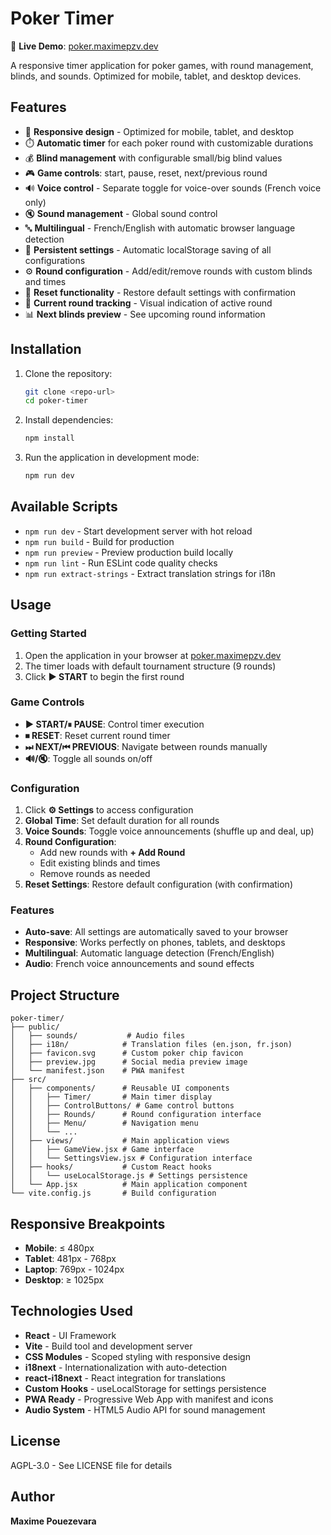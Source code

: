 # Poker Timer

🎯 **Live Demo**: [poker.maximepzv.dev](https://poker.maximepzv.dev)

A responsive timer application for poker games, with round management, blinds, and sounds. Optimized for mobile, tablet, and desktop devices.

## Features

- 📱 **Responsive design** - Optimized for mobile, tablet, and desktop
- ⏱️ **Automatic timer** for each poker round with customizable durations
- 💰 **Blind management** with configurable small/big blind values
- 🎮 **Game controls**: start, pause, reset, next/previous round
- 🔊 **Voice control** - Separate toggle for voice-over sounds (French voice only)
- 🔇 **Sound management** - Global sound control
- 🔤 **Multilingual** - French/English with automatic browser language detection
- 💾 **Persistent settings** - Automatic localStorage saving of all configurations
- ⚙️ **Round configuration** - Add/edit/remove rounds with custom blinds and times
- 🔄 **Reset functionality** - Restore default settings with confirmation
- 🎯 **Current round tracking** - Visual indication of active round
- 📊 **Next blinds preview** - See upcoming round information

## Installation

1. Clone the repository:
   ```bash
   git clone <repo-url>
   cd poker-timer
   ```

2. Install dependencies:
   ```bash
   npm install
   ```

3. Run the application in development mode:
   ```bash
   npm run dev
   ```

## Available Scripts

- `npm run dev` - Start development server with hot reload
- `npm run build` - Build for production
- `npm run preview` - Preview production build locally
- `npm run lint` - Run ESLint code quality checks
- `npm run extract-strings` - Extract translation strings for i18n

## Usage

### Getting Started
1. Open the application in your browser at [poker.maximepzv.dev](https://poker.maximepzv.dev)
2. The timer loads with default tournament structure (9 rounds)
3. Click **▶ START** to begin the first round

### Game Controls
- **▶ START/⏸ PAUSE**: Control timer execution
- **⏹ RESET**: Reset current round timer
- **⏭ NEXT/⏮ PREVIOUS**: Navigate between rounds manually
- **🔊/🔇**: Toggle all sounds on/off

### Configuration
1. Click **⚙️ Settings** to access configuration
2. **Global Time**: Set default duration for all rounds
3. **Voice Sounds**: Toggle voice announcements (shuffle up and deal, up)
4. **Round Configuration**: 
   - Add new rounds with **+ Add Round**
   - Edit existing blinds and times
   - Remove rounds as needed
5. **Reset Settings**: Restore default configuration (with confirmation)

### Features
- **Auto-save**: All settings are automatically saved to your browser
- **Responsive**: Works perfectly on phones, tablets, and desktops  
- **Multilingual**: Automatic language detection (French/English)
- **Audio**: French voice announcements and sound effects

## Project Structure

```
poker-timer/
├── public/
│   ├── sounds/           # Audio files
│   ├── i18n/            # Translation files (en.json, fr.json)
│   ├── favicon.svg      # Custom poker chip favicon
│   ├── preview.jpg      # Social media preview image
│   └── manifest.json    # PWA manifest
├── src/
│   ├── components/      # Reusable UI components
│   │   ├── Timer/       # Main timer display
│   │   ├── ControlButtons/ # Game control buttons
│   │   ├── Rounds/      # Round configuration interface
│   │   ├── Menu/        # Navigation menu
│   │   └── ...
│   ├── views/           # Main application views
│   │   ├── GameView.jsx # Game interface
│   │   └── SettingsView.jsx # Configuration interface
│   ├── hooks/           # Custom React hooks
│   │   └── useLocalStorage.js # Settings persistence
│   └── App.jsx          # Main application component
└── vite.config.js       # Build configuration
```

## Responsive Breakpoints

- **Mobile**: ≤ 480px
- **Tablet**: 481px - 768px
- **Laptop**: 769px - 1024px
- **Desktop**: ≥ 1025px

## Technologies Used

- **React** - UI Framework
- **Vite** - Build tool and development server
- **CSS Modules** - Scoped styling with responsive design
- **i18next** - Internationalization with auto-detection
- **react-i18next** - React integration for translations
- **Custom Hooks** - useLocalStorage for settings persistence
- **PWA Ready** - Progressive Web App with manifest and icons
- **Audio System** - HTML5 Audio API for sound management

## License

AGPL-3.0 - See LICENSE file for details

## Author

**Maxime Pouezevara**
